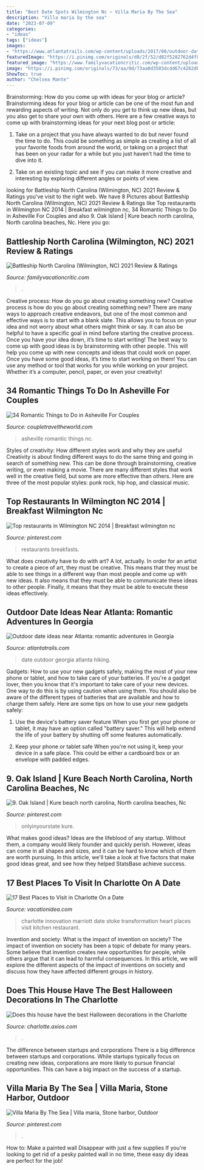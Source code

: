 ```yaml
---
title: "Best Date Spots Wilmington Nc ~ Villa Maria By The Sea"
description: "Villa maria by the sea"
date: "2023-07-09"
categories:
- "ideas"
tags: ["ideas"]
images:
- "https://www.atlantatrails.com/wp-content/uploads/2017/08/outdoor-date-ideas-atlanta-georgia.jpg"
featuredImage: "https://i.pinimg.com/originals/d8/2f/52/d82f5282762d4f87f1feb5b6bdf229c2.jpg"
featured_image: "https://www.familyvacationcritic.com/wp-content/uploads/sites/19/2018/09/f1fd66081e1cbd904a8ba50c3a214330.jpg"
image: "https://i.pinimg.com/originals/73/aa/0d/73aa0d3503dcdd67c4262dbc1db14967.jpg"
ShowToc: true
author: "Chelsea Mante"
---
```



Brainstorming: How do you come up with ideas for your blog or article?
Brainstorming ideas for your blog or article can be one of the most fun and rewarding aspects of writing. Not only do you get to think up new ideas, but you also get to share your own with others. Here are a few creative ways to come up with brainstorming ideas for your next blog post or article:
1. Take on a project that you have always wanted to do but never found the time to do. This could be something as simple as creating a list of all your favorite foods from around the world, or taking on a project that has been on your radar for a while but you just haven’t had the time to dive into it.

2. Take on an existing topic and see if you can make it more creative and interesting by exploring different angles or points of view.

	

		
looking for Battleship North Carolina (Wilmington, NC) 2021 Review &amp; Ratings you've visit to the right web. We have 8 Pictures about Battleship North Carolina (Wilmington, NC) 2021 Review &amp; Ratings like Top restaurants in Wilmington NC 2014 | Breakfast wilmington nc, 34 Romantic Things to Do in Asheville For Couples and also 9. Oak Island | Kure beach north carolina, North carolina beaches, Nc. Here you go:
		
    
## Battleship North Carolina (Wilmington, NC) 2021 Review &amp; Ratings

<img loading=lazy src="https://www.familyvacationcritic.com/wp-content/uploads/sites/19/2018/09/f1fd66081e1cbd904a8ba50c3a214330.jpg" onerror="this.onerror=null;this.src='https://tse2.mm.bing.net/th?id=OIP.j24ACJAOp8lE_Wap4XcAwQAAAA&amp;pid=15.1';" alt="Battleship North Carolina (Wilmington, NC) 2021 Review &amp; Ratings">

_Source: familyvacationcritic.com_

>. 

	

Creative process: How do you go about creating something new?
Creative process is how do you go about creating something new? There are many ways to approach creative endeavors, but one of the most common and effective ways is to start with a blank slate. This allows you to focus on your idea and not worry about what others might think or say. It can also be helpful to have a specific goal in mind before starting the creative process. Once you have your idea down, it’s time to start writing! The best way to come up with good ideas is by brainstorming with other people. This will help you come up with new concepts and ideas that could work on paper. Once you have some good ideas, it’s time to start working on them! You can use any method or tool that works for you while working on your project. Whether it’s a computer, pencil, paper, or even your creativity!

    
## 34 Romantic Things To Do In Asheville For Couples

<img loading=lazy src="https://coupletraveltheworld.com/wp-content/uploads/2020/04/ASHEVILLE-NC.png" onerror="this.onerror=null;this.src='https://tse4.mm.bing.net/th?id=OIP.QxciAx6BfDRAoEV98L_7WQHaL5&amp;pid=15.1';" alt="34 Romantic Things to Do in Asheville For Couples">

_Source: coupletraveltheworld.com_

>asheville romantic things nc. 

	

Styles of creativity: How different styles work and why they are useful
Creativity is about finding different ways to do the same thing and going in search of something new. This can be done through brainstorming, creative writing, or even making a movie. There are many different styles that work well in the creative field, but some are more effective than others. Here are three of the most popular styles: punk rock, hip hop, and classical music.

    
## Top Restaurants In Wilmington NC 2014 | Breakfast Wilmington Nc

<img loading=lazy src="https://i.pinimg.com/originals/45/72/90/45729096ace986fff0cdb31cbd90d9ec.jpg" onerror="this.onerror=null;this.src='https://tse3.mm.bing.net/th?id=OIP.Nv4a9fHqHiCb4IVn4uwjagHaGk&amp;pid=15.1';" alt="Top restaurants in Wilmington NC 2014 | Breakfast wilmington nc">

_Source: pinterest.com_

>restaurants breakfasts. 

	

What does creativity have to do with art? A lot, actually. In order for an artist to create a piece of art, they must be creative. This means that they must be able to see things in a different way than most people and come up with new ideas. It also means that they must be able to communicate these ideas to other people. Finally, it means that they must be able to execute these ideas effectively.

    
## Outdoor Date Ideas Near Atlanta: Romantic Adventures In Georgia

<img loading=lazy src="https://www.atlantatrails.com/wp-content/uploads/2017/08/outdoor-date-ideas-atlanta-georgia.jpg" onerror="this.onerror=null;this.src='https://tse1.mm.bing.net/th?id=OIP.IiJ6irMKU993GircnIXiqgHaE8&amp;pid=15.1';" alt="Outdoor date ideas near Atlanta: romantic adventures in Georgia">

_Source: atlantatrails.com_

>date outdoor georgia atlanta hiking. 

	

Gadgets: How to use your new gadgets safely, making the most of your new phone or tablet, and how to take care of your batteries.
If you're a gadget lover, then you know that it's important to take care of your new devices. One way to do this is by using caution when using them. You should also be aware of the different types of batteries that are available and how to charge them safely. Here are some tips on how to use your new gadgets safely: 
1) Use the device's battery saver feature When you first get your phone or tablet, it may have an option called "battery saver." This will help extend the life of your battery by shutting off some features automatically. 

2) Keep your phone or tablet safe When you're not using it, keep your device in a safe place. This could be either a cardboard box or an envelope with padded edges.

    
## 9. Oak Island | Kure Beach North Carolina, North Carolina Beaches, Nc

<img loading=lazy src="https://i.pinimg.com/originals/d8/2f/52/d82f5282762d4f87f1feb5b6bdf229c2.jpg" onerror="this.onerror=null;this.src='https://tse1.mm.bing.net/th?id=OIP.1U89gZuzeBN2Pj4U51-eIgHaFR&amp;pid=15.1';" alt="9. Oak Island | Kure beach north carolina, North carolina beaches, Nc">

_Source: pinterest.com_

>onlyinyourstate kure. 

	

What makes good ideas?
Ideas are the lifeblood of any startup. Without them, a company would likely founder and quickly perish. However, ideas can come in all shapes and sizes, and it can be hard to know which of them are worth pursuing. In this article, we'll take a look at five factors that make good ideas great, and see how they helped StatsBase achieve success.

    
## 17 Best Places To Visit In Charlotte On A Date

<img loading=lazy src="https://vacationidea.com/pix/img25Hy8R/articles/charlotte-on-a-date_g16_mobi.jpg" onerror="this.onerror=null;this.src='https://tse2.mm.bing.net/th?id=OIP.WvElbANJxb4_DdA_oDNHfAAAAA&amp;pid=15.1';" alt="17 Best Places to Visit in Charlotte On a Date">

_Source: vacationidea.com_

>charlotte innovation marriott date stoke transformation heart places visit kitchen restaurant. 

	

Invention and society: What is the impact of invention on society?
The impact of invention on society has been a topic of debate for many years. Some believe that invention creates new opportunities for people, while others argue that it can lead to harmful consequences. In this article, we will explore the different aspects of the impact of inventions on society and discuss how they have affected different groups in history.

    
## Does This House Have The Best Halloween Decorations In The Charlotte

<img loading=lazy src="https://charlotteaxios-charlotteagenda.netdna-ssl.com/wp-content/uploads/2019/10/richard-milan-house-front-look.jpg" onerror="this.onerror=null;this.src='https://tse1.mm.bing.net/th?id=OIP.hP8C7SaLAk5soZm7c9aM-QHaJ3&amp;pid=15.1';" alt="Does this house have the best Halloween decorations in the Charlotte">

_Source: charlotte.axios.com_

>. 

	

The difference between startups and corporations
There is a big difference between startups and corporations. While startups typically focus on creating new ideas, corporations are more likely to pursue financial opportunities. This can have a big impact on the success of a startup.

    
## Villa Maria By The Sea | Villa Maria, Stone Harbor, Outdoor

<img loading=lazy src="https://i.pinimg.com/originals/73/aa/0d/73aa0d3503dcdd67c4262dbc1db14967.jpg" onerror="this.onerror=null;this.src='https://tse2.mm.bing.net/th?id=OIP.sn5-t1ya8MEv2_YcOj_bUgHaHa&amp;pid=15.1';" alt="Villa Maria By The Sea | Villa maria, Stone harbor, Outdoor">

_Source: pinterest.com_

>. 

	

How to: Make a painted wall Disappear with just a few supplies
If you're looking to get rid of a pesky painted wall in no time, these easy diy ideas are perfect for the job!


